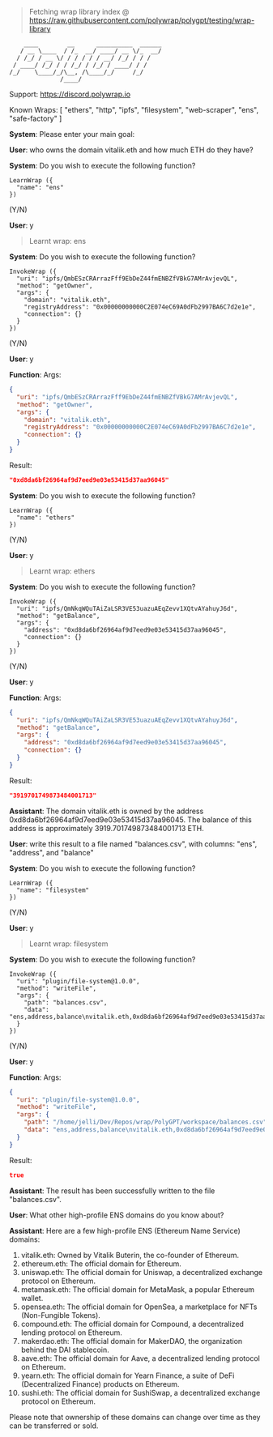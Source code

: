 > Fetching wrap library index @ https://raw.githubusercontent.com/polywrap/polygpt/testing/wrap-library

```
    ____        __      __________  ______
   / __ \____  / /_  __/ ____/ __ \/_  __/
  / /_/ / __ \/ / / / / / __/ /_/ / / /   
 / ____/ /_/ / / /_/ / /_/ / ____/ / /    
/_/    \____/_/\__, /\____/_/     /_/     
              /____/                      
```

Support: https://discord.polywrap.io

Known Wraps:
[
  "ethers",
  "http",
  "ipfs",
  "filesystem",
  "web-scraper",
  "ens",
  "safe-factory"
]

**System**: Please enter your main goal: 

**User**: who owns the domain vitalik.eth and how much ETH do they have?

**System**: Do you wish to execute the following function?

```
LearnWrap ({
  "name": "ens"
})
```

(Y/N)

**User**: y

> Learnt wrap: ens

**System**: Do you wish to execute the following function?

```
InvokeWrap ({
  "uri": "ipfs/QmbESzCRArrazFff9EbDeZ44fmENBZfVBkG7AMrAvjevQL",
  "method": "getOwner",
  "args": {
    "domain": "vitalik.eth",
    "registryAddress": "0x00000000000C2E074eC69A0dFb2997BA6C7d2e1e",
    "connection": {}
  }
})
```

(Y/N)

**User**: y

**Function**: Args:
```json
{
  "uri": "ipfs/QmbESzCRArrazFff9EbDeZ44fmENBZfVBkG7AMrAvjevQL",
  "method": "getOwner",
  "args": {
    "domain": "vitalik.eth",
    "registryAddress": "0x00000000000C2E074eC69A0dFb2997BA6C7d2e1e",
    "connection": {}
  }
}
```
Result:
```json
"0xd8da6bf26964af9d7eed9e03e53415d37aa96045"
```

**System**: Do you wish to execute the following function?

```
LearnWrap ({
  "name": "ethers"
})
```

(Y/N)

**User**: y

> Learnt wrap: ethers


**System**: Do you wish to execute the following function?

```
InvokeWrap ({
  "uri": "ipfs/QmNkqWQuTAiZaLSR3VE53uazuAEqZevv1XQtvAYahuyJ6d",
  "method": "getBalance",
  "args": {
    "address": "0xd8da6bf26964af9d7eed9e03e53415d37aa96045",
    "connection": {}
  }
})
```

(Y/N)

**User**: y

**Function**: Args:
```json
{
  "uri": "ipfs/QmNkqWQuTAiZaLSR3VE53uazuAEqZevv1XQtvAYahuyJ6d",
  "method": "getBalance",
  "args": {
    "address": "0xd8da6bf26964af9d7eed9e03e53415d37aa96045",
    "connection": {}
  }
}
```
Result:
```json
"3919701749873484001713"
```

**Assistant**: The domain vitalik.eth is owned by the address 0xd8da6bf26964af9d7eed9e03e53415d37aa96045. The balance of this address is approximately 3919.701749873484001713 ETH.

**User**: write this result to a file named "balances.csv", with columns: "ens", "address", and "balance"

**System**: Do you wish to execute the following function?

```
LearnWrap ({
  "name": "filesystem"
})
```

(Y/N)

**User**: y

> Learnt wrap: filesystem

**System**: Do you wish to execute the following function?

```
InvokeWrap ({
  "uri": "plugin/file-system@1.0.0",
  "method": "writeFile",
  "args": {
    "path": "balances.csv",
    "data": "ens,address,balance\nvitalik.eth,0xd8da6bf26964af9d7eed9e03e53415d37aa96045,3919701749873484001713"
  }
})
```

(Y/N)

**User**: y

**Function**: Args:
```json
{
  "uri": "plugin/file-system@1.0.0",
  "method": "writeFile",
  "args": {
    "path": "/home/jelli/Dev/Repos/wrap/PolyGPT/workspace/balances.csv",
    "data": "ens,address,balance\nvitalik.eth,0xd8da6bf26964af9d7eed9e03e53415d37aa96045,3919701749873484001713"
  }
}
```
Result:
```json
true
```

**Assistant**: The result has been successfully written to the file "balances.csv".

**User**: What other high-profile ENS domains do you know about?

**Assistant**: Here are a few high-profile ENS (Ethereum Name Service) domains:

1. vitalik.eth: Owned by Vitalik Buterin, the co-founder of Ethereum.
2. ethereum.eth: The official domain for Ethereum.
3. uniswap.eth: The official domain for Uniswap, a decentralized exchange protocol on Ethereum.
4. metamask.eth: The official domain for MetaMask, a popular Ethereum wallet.
5. opensea.eth: The official domain for OpenSea, a marketplace for NFTs (Non-Fungible Tokens).
6. compound.eth: The official domain for Compound, a decentralized lending protocol on Ethereum.
7. makerdao.eth: The official domain for MakerDAO, the organization behind the DAI stablecoin.
8. aave.eth: The official domain for Aave, a decentralized lending protocol on Ethereum.
9. yearn.eth: The official domain for Yearn Finance, a suite of DeFi (Decentralized Finance) products on Ethereum.
10. sushi.eth: The official domain for SushiSwap, a decentralized exchange protocol on Ethereum.

Please note that ownership of these domains can change over time as they can be transferred or sold.

